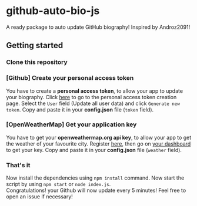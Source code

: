 # github-auto-bio-js

A ready package to auto update GitHub biography! Inspired by Androz2091!  

## Getting started  
  
### Clone this repository  

### [Github] Create your personal access token  
  
You have to create a **personal access token**, to allow your app to update your biography. Click [here](https://github.com/settings/tokens/new) to go to the personal access token creation page. Select the `User` field (Update all user data) and click `Generate new token`. Copy and paste it in your **config.json** file (`token` field).  
  
### [OpenWeatherMap] Get your application key  
  
You have to get your **openweathermap.org api key**, to allow your app to get the weather of your favourite city. Register [here](https://openweathermap.org/home/sign_up), then go on [your dashboard](https://home.openweathermap.org/api_keys) to get your key. Copy and paste it in your **config.json** file (`weather` field).  
  
### That's it  

Now install the dependencies using `npm install` command.
Now start the script by using `npm start` or `node index.js`.  
Congratulations! your Github will now update every 5 minutes! Feel free to open an issue if necessary!
